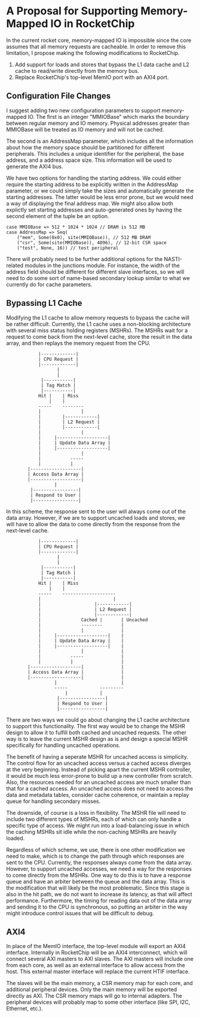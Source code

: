 # A Proposal for Supporting Memory-Mapped IO in RocketChip

In the current rocket core, memory-mapped IO is impossible since the core
assumes that all memory requests are cacheable. In order to remove this
limitation, I propose making the following modifications to RocketChip.

1. Add support for loads and stores that bypass the L1 data cache and L2 cache
   to read/write directly from the memory bus.
2. Replace RocketChip's top-level MemIO port with an AXI4 port.

## Configuration File Changes

I suggest adding two new configuration parameters to support memory-mapped IO.
The first is an integer "MMIOBase" which marks the boundary between regular
memory and IO memory. Physical addresses greater than MMIOBase will be treated
as IO memory and will not be cached.

The second is an AddressMap parameter, which includes all the information
about how the memory space should be partitioned for different peripherals.
This includes a unique identifier for the peripheral, the base address, and
a address space size. This information will be used to generate the AXI4 bus.

We have two options for handling the starting address. We could either require
the starting address to be explicitly written in the AddressMap parameter,
or we could simply take the sizes and automatically generate the starting
addresses. The latter would be less error prone, but we would need a way of
displaying the final address map. We might also allow both explictly set
starting addresses and auto-generated ones by having the second element of the
tuple be an option.

    case MMIOBase => 512 * 1024 * 1024 // DRAM is 512 MB
    case AddressMap => Seq(
        ("mem", Some(0x0), site(MMIOBase)), // 512 MB DRAM
        ("csr", Some(site(MMIOBase)), 4096), // 12-bit CSR space
        ("test", None, 16)) // test peripheral

There will probably need to be further additional options for the NASTI-related
modules in the junctions module. For instance, the width of the address field
should be different for different slave interfaces, so we will need to do
some sort of name-based secondary lookup similar to what we currently do for
cache parameters.

## Bypassing L1 Cache

Modifying the L1 cache to allow memory requests to bypass the cache will be
rather difficult. Currently, the L1 cache uses a non-blocking architecture
with several miss status holding registers (MSHRs). The MSHRs wait for a
request to come back from the next-level cache, store the result in the data
array, and then replays the memory request from the CPU.

                |-------------|
                | CPU Request |
                |-------------|
                       |
                       |
                 |-----------|
                 | Tag Match |
                 |-----------|
                Hit |    | Miss
                    |    |
                -----    --------
                |               |
                |        |------------|
                |        | L2 Request |
                |        |------------|
                |               |
                |     |-------------------|
                |     | Update Data Array |
                |     |-------------------|
                |               |
                |           -----
                |           |
            |-------------------|
            | Access Data Array |
            |-------------------|
                      |
             |-----------------|
             | Respond to User |
             |-----------------|

In this scheme, the response sent to the user will always come out of the
data array. However, if we are to support uncached loads and stores,
we will have to allow the data to come directly from the response from the
next-level cache.

                |-------------|
                | CPU Request |
                |-------------|
                       |
                       |
                 |-----------|
                 | Tag Match |
                 |-----------|
                Hit |    | Miss
                    |    |
                -----    --------------------
                |                           |
                |                    |------------|
                |                    | L2 Request |
                |                    |------------|
                |               Cached |       | Uncached
                |               --------       |
                |               |              |
                |     |-------------------|    |
                |     | Update Data Array |    |
                |     |-------------------|    |
                |               |              |
                |           -----              |
                |           |                  |
            |-------------------|              |
            | Access Data Array |              |
            |-------------------|              |
                      |                        |
                      -----            ---------
                          |            |
                       |-----------------|
                       | Respond to User |
                       |-----------------|

There are two ways we could go about changing the L1 cache architecture to
support this functionality. The first way would be to change the MSHR design to
allow it to fulfill both cached and uncached requests. The other way is to
leave the current MSHR design as is and design a special MSHR specifically
for handling uncached operations.

The benefit of having a seperate MSHR for uncached access is simplicity.
The control flow for an uncached access versus a cached access diverges at the
very beginning. Instead of picking apart the current MSHR controller, it would
be much less error-prone to build up a new controller from scratch.
Also, the resources needed for an uncached access are much smaller
than that for a cached access. An uncached access does not need to access the
data and metadata tables, consider cache coherence, or maintain a replay queue
for handling secondary misses.

The downside, of course is a loss in flexibility. The MSHR file will need to
include two different types of MSHRs, each of which can only handle a specific
type of access. We might run into a load-balancing issue in which the caching
MSHRs sit idle while the non-caching MSHRs are heavily loaded.

Regardless of which scheme, we use, there is one other modification we need
to make, which is to change the path through which responses are sent to the CPU.
Currently, the responses always come from the data array. However, to support
uncached accesses, we need a way for the responses to come directly from the
MSHRs. One way to do this is to have a response queue and have an arbiter
between the queue and the data array. This is the modification that will likely
be the most problematic. Since this stage is also in the hit path, we do not
want to increase its latency, as that will affect performance. Furthermore,
the timing for reading data out of the data array and sending it to the CPU
is synchronous, so putting an arbiter in the way might introduce control issues
that will be difficult to debug.

## AXI4

In place of the MemIO interface, the top-level module will export an AXI4
interface. Internally in RocketChip will be an AXI4 interconnect, which will
connect several AXI masters to AXI slaves. The AXI masters will include one
from each core, as well as an external interface to allow access from the host.
This external master interface will replace the current HTIF interface.

The slaves will be the main memory, a CSR memory map for each core, and
additional peripheral devices. Only the main memory will be exported directly
as AXI. The CSR memory maps will go to internal adapters. The peripheral
devices will probably map to some other interface (like SPI, I2C, Ethernet, etc.).
